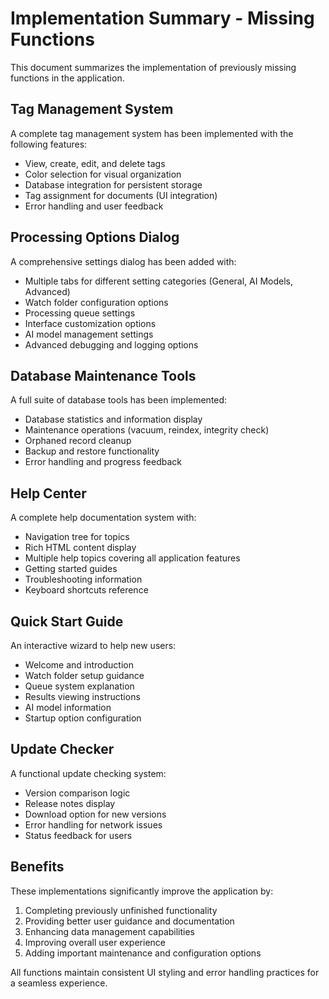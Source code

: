 # Implementation Summary - Missing Functions

This document summarizes the implementation of previously missing functions in the application.

## Tag Management System

A complete tag management system has been implemented with the following features:

- View, create, edit, and delete tags
- Color selection for visual organization
- Database integration for persistent storage
- Tag assignment for documents (UI integration)
- Error handling and user feedback

## Processing Options Dialog

A comprehensive settings dialog has been added with:

- Multiple tabs for different setting categories (General, AI Models, Advanced)
- Watch folder configuration options
- Processing queue settings
- Interface customization options
- AI model management settings
- Advanced debugging and logging options

## Database Maintenance Tools

A full suite of database tools has been implemented:

- Database statistics and information display
- Maintenance operations (vacuum, reindex, integrity check)
- Orphaned record cleanup
- Backup and restore functionality
- Error handling and progress feedback

## Help Center

A complete help documentation system with:

- Navigation tree for topics
- Rich HTML content display
- Multiple help topics covering all application features
- Getting started guides
- Troubleshooting information
- Keyboard shortcuts reference

## Quick Start Guide

An interactive wizard to help new users:

- Welcome and introduction
- Watch folder setup guidance
- Queue system explanation
- Results viewing instructions
- AI model information
- Startup option configuration

## Update Checker

A functional update checking system:

- Version comparison logic
- Release notes display
- Download option for new versions
- Error handling for network issues
- Status feedback for users

## Benefits

These implementations significantly improve the application by:

1. Completing previously unfinished functionality
2. Providing better user guidance and documentation
3. Enhancing data management capabilities
4. Improving overall user experience
5. Adding important maintenance and configuration options

All functions maintain consistent UI styling and error handling practices for a seamless experience.